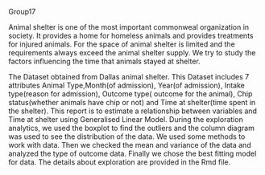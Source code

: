 Group17

Animal shelter is one of the most important commonweal organization in society. It provides a home for homeless animals and provides treatments for injured animals. For the space of animal shelter is limited and the requirements always exceed the animal shelter supply. We try to study the factors influencing the time that animals stayed at shelter.


The Dataset obtained from Dallas animal shelter. This Dataset includes 7 attributes Animal Type,Month(of admission), Year(of admission), Intake type(reason for admission), Outcome type( outcome for the animal), Chip status(whether animals have chip or not) and Time at shelter(time spent in the shelter).
This report is to estimate a relationship between variables and Time at shelter using Generalised Linear Model. During the exploration analytics, we used the boxplot to find the outliers and the column diagram was used to see the distribution of the data. We used some methods to work with data. Then we checked the mean and variance of the data and analyzed the type of outcome data. Finally we chose the best fitting model for data. The details about exploration are provided in the Rmd file.

